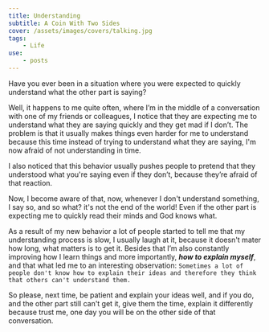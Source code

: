 ```yaml
---
title: Understanding
subtitle: A Coin With Two Sides
cover: /assets/images/covers/talking.jpg
tags:
    - Life
use:
    - posts
---
```


Have you ever been in a situation where you were expected to quickly understand what the other part is saying?

Well, it happens to me quite often, where I’m in the middle of a conversation with one of my friends or colleagues, I notice that they are expecting me to understand what they are saying quickly and they get mad if I don’t. The problem is that it usually makes things even harder for me to understand because this time instead of trying to understand what they are saying, I'm now afraid of not understanding in time.

I also noticed that this behavior usually pushes people to pretend that they understood what you're saying even if they don’t, because they’re afraid of that reaction.

Now, I become aware of that, now, whenever I don't understand something, I say so, and so what? it's not the end of the world! Even if the other part is expecting me to quickly read their minds and God knows what.

As a result of my new behavior a lot of people started to tell me that my understanding process is slow, I usually laugh at it, because it doesn't mater how long, what matters is to get it. Besides that I’m also constantly improving how I learn things and more importantly, ***how to explain myself***, and that what led me to an interesting observation: `Sometimes a lot of people don't know how to explain their ideas and therefore they think that others can't understand them.`

So please, next time, be patient and explain your ideas well, and if you do, and the other part still can't get it, give them the time, explain it differently because trust me, one day you will be on the other side of that conversation.